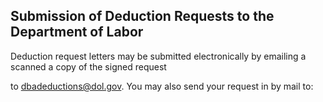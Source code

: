 ## Submission of Deduction Requests to the Department of Labor

Deduction request letters may be submitted electronically by emailing a scanned a copy of the signed request

to dbadeductions@dol.gov. You may also send your request in by mail to: